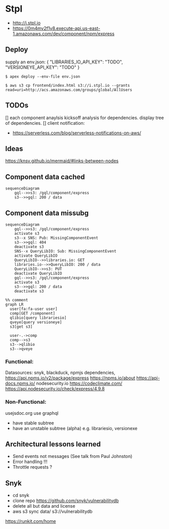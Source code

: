 # Stpl

 * http://i.stpl.io
 * https://0m4mv2f1y8.execute-api.us-east-1.amazonaws.com/dev/component/npm/express

## Deploy
supply an env.json:
    {
        "LIBRARIES_IO_API_KEY": "TODO",
        "VERSIONEYE_API_KEY": "TODO"
    }


    $ apex deploy --env-file env.json

    $ aws s3 cp frontend/index.html s3://i.stpl.io --grants read=uri=http://acs.amazonaws.com/groups/global/AllUsers

## TODOs

[] each component anaylsis kicksoff analysis for dependencies. display tree of dependencies.
[] client notification:
  * https://serverless.com/blog/serverless-notifications-on-aws/
  

## Ideas

https://knsv.github.io/mermaid/#links-between-nodes

## Component data cached
```mermaid
sequenceDiagram
    gql-->>s3: /gql/component/express
    s3-->>gql: 200 / data
```

## Component data missubg

```mermaid
sequenceDiagram
    gql-->>s3: /gql/component/express
    activate s3
    s3--x SNS: Pub: MissingComponentEvent
    s3-->>gql: 404
    deactivate s3
    SNS--x QueryLibIO: Sub: MissingComponentEvent
    activate QueryLibIO
    QueryLibIO-->>libraries.io: GET
    libraries.io-->>QueryLibIO: 200 / data
    QueryLibIO-->>s3: PUT
    deactivate QueryLibIO
    gql-->>s3: /gql/component/express
    activate s3
    s3-->>gql: 200 / data
    deactivate s3
```


```mermaid
%% comment
graph LR
  user[fa:fa-user user]
  comp[GET /component]
  qlibio[query librariesio]
  qveye[query versioneye]
  s3[get s3]

  user-.->comp
  comp-->s3
  s3-->qlibio
  s3-->qveye
```

### Functional:

Datasources: snyk, blackduck, npmjs dependencies, https://api.npms.io/v2/package/express https://npms.io/about https://api-docs.npms.io/ nodesecurity.io https://codeclimate.com/
https://api.nodesecurity.io/check/express/4.9.8
### Non-Functional:
usejsdoc.org
use graphql
 - have stable subtree
 - have an unstable subtree (alpha) e.g. librariesio, versionexe


## Architectural lessons learned

* Send events not messages (See talk from Paul Johnston)
* Error handling !!!
* Throttle requests ? 

## Snyk

* cd snyk
* clone repo https://github.com/snyk/vulnerabilitydb
* delete all but data and license
* aws s3 sync data/ s3://vulnerabilitydb


https://runkit.com/home


